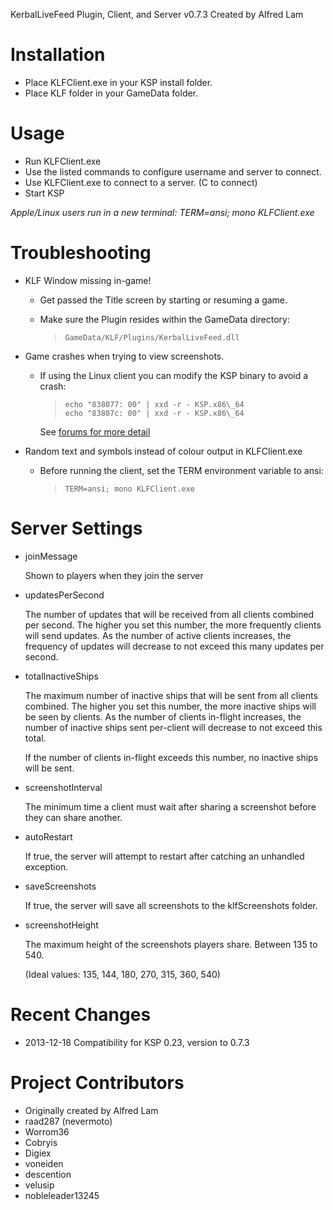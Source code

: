 KerbalLiveFeed Plugin, Client, and Server v0.7.3
Created by Alfred Lam


# Installation

* Place KLFClient.exe in your KSP install folder.
* Place KLF folder in your GameData folder.



# Usage

* Run KLFClient.exe
* Use the listed commands to configure username and server to connect.
* Use KLFClient.exe to connect to a server. (C to connect)
* Start KSP

_Apple/Linux users run in a new terminal:  TERM=ansi; mono KLFClient.exe_



# Troubleshooting

*  KLF Window missing in-game!

   * Get passed the Title screen by starting or resuming a game.


   * Make sure the Plugin resides within the GameData directory:

     >     GameData/KLF/Plugins/KerbalLiveFeed.dll

*  Game crashes when trying to view screenshots.

   * If using the Linux client you can modify the KSP binary to avoid a crash:

     >     echo "838077: 00" | xxd -r - KSP.x86\_64
     >     echo "83807c: 00" | xxd -r - KSP.x86\_64

     See [forums for more detail](http://forum.kerbalspaceprogram.com/threads/24529-The-Linux-compatibility-thread!?p=857019&viewfull=1#post857019)

*  Random text and symbols instead of colour output in KLFClient.exe

   * Before running the client, set the TERM environment variable to ansi:

     >     TERM=ansi; mono KLFClient.exe


# Server Settings

* joinMessage

    Shown to players when they join the server

* updatesPerSecond

    The number of updates that will be received from all clients combined per
    second.  The higher you set this number, the more frequently clients will
    send updates.  As the number of active clients increases, the frequency of
    updates will decrease to not exceed this many updates per second.

* totalInactiveShips

    The maximum number of inactive ships that will be sent from all clients
    combined.  The higher you set this number, the more inactive ships will be
    seen by clients.  As the number of clients in-flight increases, the number
    of inactive ships sent per-client will decrease to not exceed this total.

    If the number of clients in-flight exceeds this number, no inactive ships
    will be sent.
	
* screenshotInterval

    The minimum time a client must wait after sharing a screenshot before they
    can share another.

* autoRestart

    If true, the server will attempt to restart after catching an unhandled
    exception.

* saveScreenshots

    If true, the server will save all screenshots to the klfScreenshots folder.

* screenshotHeight

    The maximum height of the screenshots players share.  Between 135 to 540.
    
    (Ideal values: 135, 144, 180, 270, 315, 360, 540)




# Recent Changes

* 2013-12-18 Compatibility for KSP 0.23, version to 0.7.3



# Project Contributors

* Originally created by Alfred Lam
* raad287 (nevermoto)
* Worrom36
* Cobryis
* Digiex
* voneiden
* descention
* velusip
* nobleleader13245
